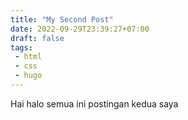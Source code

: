 ```yaml
---
title: "My Second Post"
date: 2022-09-29T23:39:27+07:00
draft: false
tags:
 - html
 - css
 - hugo
---
```


Hai halo semua ini postingan kedua saya

